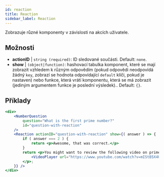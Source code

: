 ```yaml
---
id: reaction 
title: Reaction
sidebar_label: Reaction
---
```


Zobrazuje různé komponenty v závislosti na akcích uživatele.

## Možnosti

* __actionID__ | `string (required)`: ID sledované součásti. Default: `none`.
* __show__ | `(object|function)`: hashovací tabulka komponent, které se mají zobrazit vzhledem k různým odpovědím (pokud odpovědi neodpovídá žádný `key`, zobrazí se hodnota odpovídající `default` klíči, pokud je nastaven) nebo funkce, která vrátí komponentu, která se má zobrazit (jediným argumentem funkce je poslední výsledek).. Default: `{}`.


## Příklady

```jsx live
<div>
	<NumberQuestion
		question="What is the first prime number?"
		id="question-with-reaction"
	/>
	<Reaction actionID="question-with-reaction" show={( answer ) => {
		if ( answer === 2 ) {
			return <p>Awesome, that was correct.</p>
		}
		return <p>You might want to review the following video on prime numbers:
			<VideoPlayer url="https://www.youtube.com/watch?v=mIStB5X4U8M" />
		</p>;
	}} />
</div>
``` 

